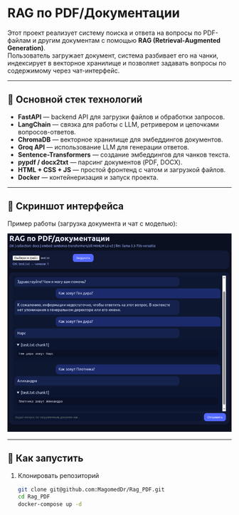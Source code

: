 # RAG по PDF/Документации

Этот проект реализует систему поиска и ответа на вопросы по PDF-файлам и другим документам с помощью **RAG (Retrieval-Augmented Generation)**.  
Пользователь загружает документ, система разбивает его на чанки, индексирует в векторное хранилище и позволяет задавать вопросы по содержимому через чат-интерфейс.

---

## 🚀 Основной стек технологий
- **FastAPI** — backend API для загрузки файлов и обработки запросов.  
- **LangChain** — связка для работы с LLM, ретривером и цепочками вопросов-ответов.  
- **ChromaDB** — векторное хранилище для эмбеддингов документов.  
- **Groq API** — использование LLM для генерации ответов.  
- **Sentence-Transformers** — создание эмбеддингов для чанков текста.  
- **pypdf / docx2txt** — парсинг документов (PDF, DOCX).  
- **HTML + CSS + JS** — простой фронтенд с чатом и загрузкой файлов.  
- **Docker** — контейнеризация и запуск проекта.

---

## 📸 Скриншот интерфейса
Пример работы (загрузка документа и чат с моделью):

![demo](images/rag.png)

---

## 🔧 Как запустить
1. Клонировать репозиторий  
   ```bash
   git clone git@github.com:MagomedDr/Rag_PDF.git
   cd Rag_PDF
   docker-compose up -d
   ```